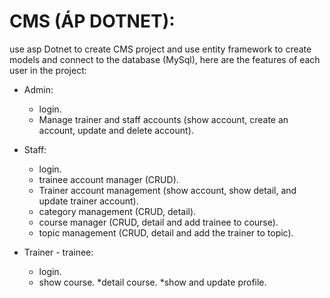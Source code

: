 # CMS (ÁP DOTNET):

use asp Dotnet to create CMS project and use entity framework to create models and connect to the database (MySql), here are the features of each user in the project:

* Admin:
  * login.
  * Manage trainer and staff accounts (show account, create an account, update and delete account).

* Staff:
  * login.
  * trainee account manager (CRUD).
  * Trainer account management (show account, show detail, and update trainer account).
  * category management (CRUD, detail).
  * course manager (CRUD, detail and add trainee to course).
  * topic management (CRUD, detail and add the trainer to topic).

* Trainer - trainee:
  * login.
  * show course.
  *detail course.
  *show and update profile.
